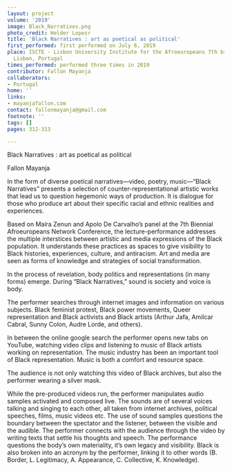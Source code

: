 ```yaml
---
layout: project
volume: '2019'
image: Black_Narratives.png
photo_credit: Helder Lopesr
title: 'Black Narratives : art as poetical as political'
first_performed: first performed on July 6, 2019
place: ISCTE - Lisbon University Institute for the Afroeuropeans 7th biennale Conference,
  Lisbon, Portugal
times_performed: performed three times in 2019
contributor: Fallon Mayanja
collaborators:
- Portugal
home: ''
links:
- mayanjafallon.com
contact: fallonmayanja@gmail.com
footnote: ''
tags: []
pages: 312-313

---
```


Black Narratives : art as poetical as political

Fallon Mayanja

In the form of diverse poetical narratives—video, poetry, music—“Black Narratives” presents a selection of counter-representational artistic works that lead us to question hegemonic ways of production. It is dialogue for those who produce art about their specific racial and ethnic realities and experiences.

Based on Maíra Zenun and Apolo De Carvalho’s panel at the 7th Biennial Afroeuropeans Network Conference, the lecture-performance addresses the multiple interstices between artistic and media expressions of the Black population. It understands these practices as spaces to give visibility to Black histories, experiences, culture, and antiracism. Art and media are seen as forms of knowledge and strategies of social transformation.

In the process of revelation, body politics and representations (in many forms) emerge. During “Black Narratives,” sound is society and voice is body.

The performer searches through internet images and information on various subjects. Black feminist protest, Black power movements, Queer representation and Black activists and Black artists (Arthur Jafa, Amilcar Cabral, Sunny Colon, Audre Lorde, and others).

In between the online google search the performer opens new tabs on YouTube, watching video clips and listening to music of Black artists working on representation. The music industry has been an important tool of Black representation. Music is both a comfort and resource space.

The audience is not only watching this video of Black archives, but also the performer wearing a silver mask.

While the pre-produced videos run, the performer manipulates audio samples activated and composed live. The sounds are of several voices talking and singing to each other, all taken from internet archives, political speeches, films, music videos etc. The use of sound samples questions the boundary between the spectator and the listener, between the visible and the audible. The performer connects with the audience through the video by writing texts that settle his thoughts and speech. The performance questions the body’s own materiality, it’s own legacy and visibility. Black is also broken into an acronym by the performer, linking it to other words (B. Border, L. Legitimacy, A. Appearance, C. Collective, K. Knowledge).
